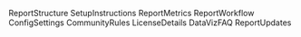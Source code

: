 ReportStructure
SetupInstructions
ReportMetrics
ReportWorkflow
ConfigSettings
CommunityRules
LicenseDetails
DataVizFAQ
ReportUpdates
